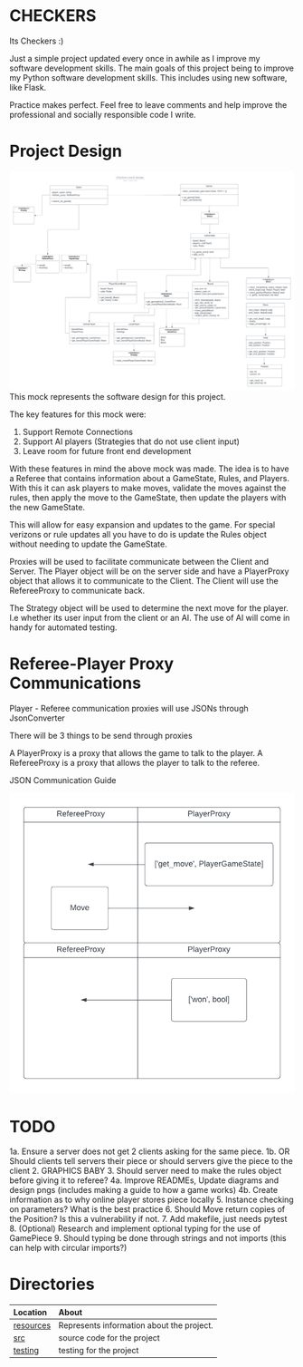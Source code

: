 # CHECKERS

Its Checkers :) 

Just a simple project updated every once in awhile as I improve my software development skills.
The main goals of this project being to improve my Python software development skills.
This includes using new software, like Flask. 

Practice makes perfect.
Feel free to leave comments and help improve the professional and socially
responsible code I write.


# Project Design

![Fig project_wide_mock.png](./resources/UML_diagrams/project_wide_mock.png)
This mock represents the software design for this project. 

The key features for this mock were:
1. Support Remote Connections
2. Support AI players (Strategies that do not use client input)
3. Leave room for future front end development

With these features in mind the above mock was made. The idea is to have a Referee that contains information about a GameState, Rules, and Players. With this it can ask players to make moves, validate the moves against the rules, then apply the move to the GameState, then update the players with the new GameState. 

This will allow for easy expansion and updates to the game. For special verizons or rule updates all you have to do is update the Rules object without needing to update the GameState. 

Proxies will be used to facilitate communicate between the Client and Server. The Player object will be on the server side and have a PlayerProxy object that allows it to communicate to the Client. The Client will use the RefereeProxy to communicate back. 

The Strategy object will be used to determine the next move for the player. I.e whether its user input from the client or an AI. The use of AI will come in handy for automated testing.


# Referee-Player Proxy Communications

Player - Referee communication proxies will use JSONs through JsonConverter

There will be 3 things to be send through proxies

A PlayerProxy is a proxy that allows the game to talk to the player.
A RefereeProxy is a proxy that allows the player to talk to the referee.

JSON Communication Guide

![](./resources/swimlane_diagrams/proxy_communications.png)


# TODO

1a. Ensure a server does not get 2 clients asking for the same piece.
1b. OR Should clients tell servers their piece or should servers give the piece to the client
2. GRAPHICS BABY
3. Should server need to make the rules object before giving it to referee?
4a. Improve READMEs, Update diagrams and design pngs (includes making a guide to how a game works)
4b. Create information as to why online player stores piece locally
5. Instance checking on parameters? What is the best practice
6. Should Move return copies of the Position? Is this a vulnerability if not.
7. Add makefile, just needs pytest
8. (Optional) Research and implement optional typing for the use of GamePiece
9. Should typing be done through strings and not imports (this can help with circular imports?)


# Directories

|   Location     |   About   |
|   :---         |   :---     |
| [resources](./resources/README.md) | Represents information about the project.
| [src](./src/README.md) | source code for the project |
| [testing](./testing/README.md) | testing for the project |